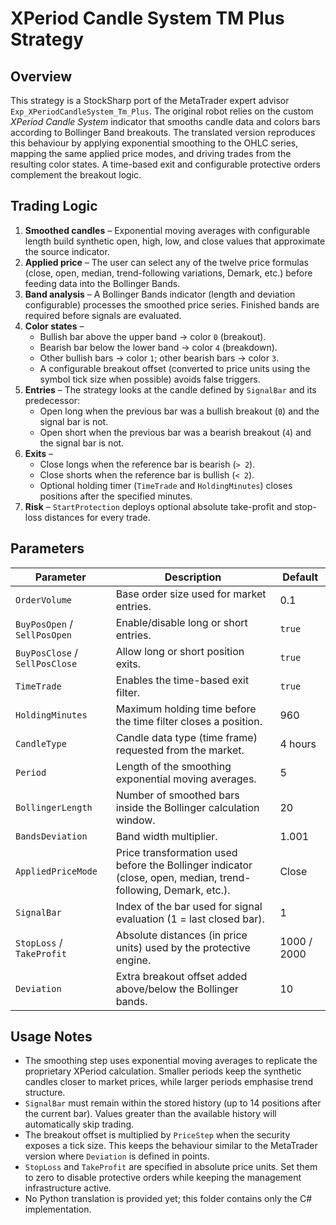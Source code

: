 # XPeriod Candle System TM Plus Strategy

## Overview

This strategy is a StockSharp port of the MetaTrader expert advisor `Exp_XPeriodCandleSystem_Tm_Plus`. The original robot relies on the custom *XPeriod Candle System* indicator that smooths candle data and colors bars according to Bollinger Band breakouts. The translated version reproduces this behaviour by applying exponential smoothing to the OHLC series, mapping the same applied price modes, and driving trades from the resulting color states. A time-based exit and configurable protective orders complement the breakout logic.

## Trading Logic

1. **Smoothed candles** – Exponential moving averages with configurable length build synthetic open, high, low, and close values that approximate the source indicator.
2. **Applied price** – The user can select any of the twelve price formulas (close, open, median, trend-following variations, Demark, etc.) before feeding data into the Bollinger Bands.
3. **Band analysis** – A Bollinger Bands indicator (length and deviation configurable) processes the smoothed price series. Finished bands are required before signals are evaluated.
4. **Color states** –
   - Bullish bar above the upper band → color `0` (breakout).
   - Bearish bar below the lower band → color `4` (breakdown).
   - Other bullish bars → color `1`; other bearish bars → color `3`.
   - A configurable breakout offset (converted to price units using the symbol tick size when possible) avoids false triggers.
5. **Entries** – The strategy looks at the candle defined by `SignalBar` and its predecessor:
   - Open long when the previous bar was a bullish breakout (`0`) and the signal bar is not.
   - Open short when the previous bar was a bearish breakout (`4`) and the signal bar is not.
6. **Exits** –
   - Close longs when the reference bar is bearish (`> 2`).
   - Close shorts when the reference bar is bullish (`< 2`).
   - Optional holding timer (`TimeTrade` and `HoldingMinutes`) closes positions after the specified minutes.
7. **Risk** – `StartProtection` deploys optional absolute take-profit and stop-loss distances for every trade.

## Parameters

| Parameter | Description | Default |
|-----------|-------------|---------|
| `OrderVolume` | Base order size used for market entries. | 0.1 |
| `BuyPosOpen` / `SellPosOpen` | Enable/disable long or short entries. | `true` |
| `BuyPosClose` / `SellPosClose` | Allow long or short position exits. | `true` |
| `TimeTrade` | Enables the time-based exit filter. | `true` |
| `HoldingMinutes` | Maximum holding time before the time filter closes a position. | 960 |
| `CandleType` | Candle data type (time frame) requested from the market. | 4 hours |
| `Period` | Length of the smoothing exponential moving averages. | 5 |
| `BollingerLength` | Number of smoothed bars inside the Bollinger calculation window. | 20 |
| `BandsDeviation` | Band width multiplier. | 1.001 |
| `AppliedPriceMode` | Price transformation used before the Bollinger indicator (close, open, median, trend-following, Demark, etc.). | Close |
| `SignalBar` | Index of the bar used for signal evaluation (1 = last closed bar). | 1 |
| `StopLoss` / `TakeProfit` | Absolute distances (in price units) used by the protective engine. | 1000 / 2000 |
| `Deviation` | Extra breakout offset added above/below the Bollinger bands. | 10 |

## Usage Notes

- The smoothing step uses exponential moving averages to replicate the proprietary XPeriod calculation. Smaller periods keep the synthetic candles closer to market prices, while larger periods emphasise trend structure.
- `SignalBar` must remain within the stored history (up to 14 positions after the current bar). Values greater than the available history will automatically skip trading.
- The breakout offset is multiplied by `PriceStep` when the security exposes a tick size. This keeps the behaviour similar to the MetaTrader version where `Deviation` is defined in points.
- `StopLoss` and `TakeProfit` are specified in absolute price units. Set them to zero to disable protective orders while keeping the management infrastructure active.
- No Python translation is provided yet; this folder contains only the C# implementation.

